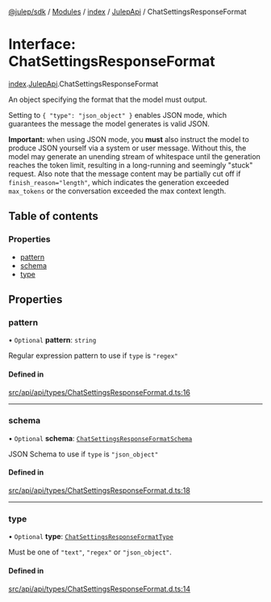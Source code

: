 [@julep/sdk](../README.md) / [Modules](../modules.md) / [index](../modules/index.md) / [JulepApi](../modules/index.JulepApi.md) / ChatSettingsResponseFormat

# Interface: ChatSettingsResponseFormat

[index](../modules/index.md).[JulepApi](../modules/index.JulepApi.md).ChatSettingsResponseFormat

An object specifying the format that the model must output.

Setting to `{ "type": "json_object" }` enables JSON mode, which guarantees the message the model generates is valid JSON.

**Important:** when using JSON mode, you **must** also instruct the model to produce JSON yourself via a system or user message. Without this, the model may generate an unending stream of whitespace until the generation reaches the token limit, resulting in a long-running and seemingly "stuck" request. Also note that the message content may be partially cut off if `finish_reason="length"`, which indicates the generation exceeded `max_tokens` or the conversation exceeded the max context length.

## Table of contents

### Properties

- [pattern](index.JulepApi.ChatSettingsResponseFormat.md#pattern)
- [schema](index.JulepApi.ChatSettingsResponseFormat.md#schema)
- [type](index.JulepApi.ChatSettingsResponseFormat.md#type)

## Properties

### pattern

• `Optional` **pattern**: `string`

Regular expression pattern to use if `type` is `"regex"`

#### Defined in

[src/api/api/types/ChatSettingsResponseFormat.d.ts:16](https://github.com/julep-ai/samantha-dev/blob/4200383/sdks/js/src/api/api/types/ChatSettingsResponseFormat.d.ts#L16)

___

### schema

• `Optional` **schema**: [`ChatSettingsResponseFormatSchema`](index.JulepApi.ChatSettingsResponseFormatSchema.md)

JSON Schema to use if `type` is `"json_object"`

#### Defined in

[src/api/api/types/ChatSettingsResponseFormat.d.ts:18](https://github.com/julep-ai/samantha-dev/blob/4200383/sdks/js/src/api/api/types/ChatSettingsResponseFormat.d.ts#L18)

___

### type

• `Optional` **type**: [`ChatSettingsResponseFormatType`](../modules/index.JulepApi.md#chatsettingsresponseformattype)

Must be one of `"text"`, `"regex"` or `"json_object"`.

#### Defined in

[src/api/api/types/ChatSettingsResponseFormat.d.ts:14](https://github.com/julep-ai/samantha-dev/blob/4200383/sdks/js/src/api/api/types/ChatSettingsResponseFormat.d.ts#L14)
